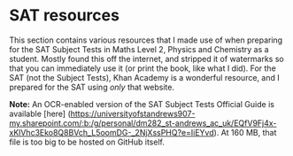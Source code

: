 # SAT resources

This section contains various resources that I made use of when preparing for the SAT Subject Tests in Maths Level 2, Physics and Chemistry as a student. Mostly found this off the internet, and stripped it of watermarks so that you can immediately use it (or print the book, like what I did). For the SAT (not the Subject Tests), Khan Academy is a wonderful resource, and I prepared for the SAT using *only* that website.

**Note:** An OCR-enabled version of the SAT Subject Tests Official Guide is available [here] (https://universityofstandrews907-my.sharepoint.com/:b:/g/personal/dm282_st-andrews_ac_uk/EQfV9Fj4x-xKlVhc3Eko8Q8BVch_L5oomDG-_2NjXssPHQ?e=IiEYvd). At 160 MB, that file is too big to be hosted on GitHub itself.